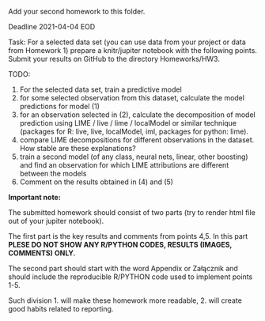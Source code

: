 Add your second homework to this folder.

Deadline 2021-04-04 EOD


Task:
For a selected data set (you can use data from your project or data from Homework 1) prepare a knitr/jupiter notebook with the following points.
Submit your results on GitHub to the directory Homeworks/HW3.

TODO:
1. For the selected data set, train a predictive model
2. for some selected observation from this dataset, calculate the model predictions for model (1)
3. for an observation selected in (2), calculate the decomposition of model prediction using LIME / live / lime / localModel or similar technique (packages for R: live, live, localModel, iml, packages for python: lime).
4. compare LIME decompositions for different observations in the dataset. How stable are these explanations?
5. train a second model (of any class, neural nets, linear, other boosting) and find an observation for which LIME attributions are different between the models
6. Comment on the results obtained in (4) and (5)


**Important note:**

The submitted homework should consist of two parts (try to render html file out of your jupiter notebook). 

The first part is the key results and comments from points 4,5. In this part **PLESE DO NOT SHOW ANY R/PYTHON CODES, RESULTS (IMAGES, COMMENTS) ONLY.**

The second part should start with the word Appendix or Załącznik and should include the reproducible R/PYTHON code used to implement points 1-5.

Such division 1. will make these homework more readable, 2. will create good habits related to reporting.
